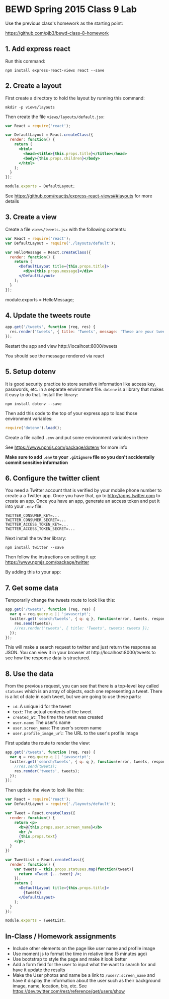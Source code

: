 # BEWD Spring 2015 Class 9 Lab

Use the previous class's homework as the starting point:

https://github.com/pjb3/bewd-class-8-homework

## 1. Add express react

Run this command:

    npm install express-react-views react --save

## 2. Create a layout

First create a directory to hold the layout by running this command:

    mkdir -p views/layouts

Then create the file `views/layouts/default.jsx`:

```jsx
var React = require('react');

var DefaultLayout = React.createClass({
  render: function() {
    return (
      <html>
        <head><title>{this.props.title}</title></head>
        <body>{this.props.children}</body>
      </html>
    );
  }
});

module.exports = DefaultLayout;
```

See https://github.com/reactjs/express-react-views##layouts for more details

## 3. Create a view

Create a file `views/tweets.jsx` with the following contents:

```jsx
var React = require('react');
var DefaultLayout = require('./layouts/default');

var HelloMessage = React.createClass({
  render: function() {
    return (
      <DefaultLayout title={this.props.title}>
        <div>{this.props.message}</div>
      </DefaultLayout>
    );
  }
});
```

module.exports = HelloMessage;

## 4. Update the tweets route

```js
app.get('/tweets', function (req, res) {
  res.render('tweets', { title: 'Tweets', message: 'These are your tweets' });
});
```

Restart the app and view http://localhost:8000/tweets

You should see the message rendered via react

## 5. Setup dotenv

It is good security practice to store sensitive information like access key, passwords, etc. in a separate environment file. `dotenv` is a library that makes it easy to do that. Install the library:

    npm install dotenv --save

Then add this code to the top of your express app to load those environment variables:

```js
require('dotenv').load();
```

Create a file called `.env` and put some environment variables in there

See https://www.npmjs.com/package/dotenv for more info

**Make sure to add `.env` to your `.gitignore` file so you don't accidentally commit sensitive information**

## 6. Configure the twitter client

You need a Twitter account that is verified by your mobile phone number to create a a Twitter app. Once you have that, go to http://apps.twitter.com to create an app. Once you have an app, generate an access token and put it into your `.env` file:

```
TWITTER_CONSUMER_KEY=...
TWITTER_CONSUMER_SECRET=...
TWITTER_ACCESS_TOKEN_KEY=...
TWITTER_ACCESS_TOKEN_SECRET=...
```

Next install the twitter library:

    npm install twitter --save

Then follow the instructions on setting it up: https://www.npmjs.com/package/twitter

By adding this to your app:

## 7. Get some data

Temporarily change the tweets route to look like this:

```js
app.get('/tweets', function (req, res) {
  var q = req.query.q || 'javascript';
  twitter.get('search/tweets', { q: q }, function(error, tweets, response){
    res.send(tweets);
    //res.render('tweets', { title: 'Tweets', tweets: tweets });
  });
});
```

This will make a search request to twitter and just return the response as JSON. You can view it in your browser at http://localhost:8000/tweets to see how the response data is structured.

## 8. Use the data

From the previous request, you can see that there is a top-level key called `statuses` which is an array of objects, each one representing a tweet. There is a lot of date in each tweet, but we are going to use these parts:

* `id`: A unique id for the tweet
* `text`: The actual contents of the tweet
* `created_at`: The time the tweet was created
* `user.name`: The user's name
* `user.screen_name`: The user's screen name
* `user.profile_image_url`: The URL to the user's profile image

First update the route to render the view:

```js
app.get('/tweets', function (req, res) {
  var q = req.query.q || 'javascript';
  twitter.get('search/tweets', { q: q }, function(error, tweets, response){
    //res.send(tweets);
    res.render('tweets', tweets);
  });
});
```

Then update the view to look like this:

```jsx
var React = require('react');
var DefaultLayout = require('./layouts/default');

var Tweet = React.createClass({
  render: function() {
    return <p>
      <b>@{this.props.user.screen_name}</b>
      <br />
      {this.props.text}
    </p>;
  }
})

var TweetList = React.createClass({
  render: function() {
    var tweets = this.props.statuses.map(function(tweet){
      return <Tweet {...tweet} />;
    });
    return (
      <DefaultLayout title={this.props.title}>
        {tweets}
      </DefaultLayout>
    );
  }
});

module.exports = TweetList;
```

## In-Class / Homework assignments

- Include other elements on the page like user name and profile image
- Use moment js to format the time in relative time (5 minutes ago)
- Use bootstrap to style the page and make it look better
- Add a form field for the user to input what the want to search for and have it update the results
- Make the User photos and name be a link to `/user/:screen_name` and have it display the information about the user such as their background image, name, location, bio, etc. See https://dev.twitter.com/rest/reference/get/users/show
